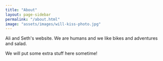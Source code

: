 ```yaml
---
title: "About"
layout: page-sidebar
permalink: "/about.html"
image: "assets/images/will-kiss-photo.jpg"
---
```

Ali and Seth's website. We are humans and we like bikes and adventures and salad.


We will put some extra stuff here sometime! 
